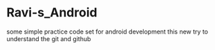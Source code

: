 # Ravi-s_Android
some simple practice code set for android development
this new try to understand the git and github
